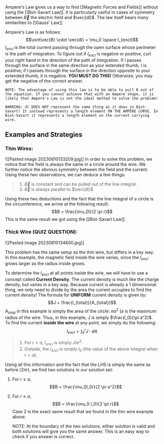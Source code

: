 Ampere's Law gives us a way to find [[Magnetic Forces and Fields]] without using the [[Biot-Savart Law]]. It is particularly useful in cases of symmetry between $\vec{B}$ the electric field and $\vec{dl}$. The law itself bears many similarities to [[Gauss' Law]]
	
Ampere's Law is as follows:
$$\oint\vec{B} \cdot \vec{dl} = \mu_0 \space I_{encl}$$
$I_{encl}$ is the total current passing through the open surface whose perimeter is the path of integration. To figure out if $I_{encl}$ is negative or positive, curl your right hand in the direction of the path of integration. If I passes through the surface in the same direction as your extended thumb, I is positive; if I passes through the surface in the direction opposite to your extended thumb, it is negative. **YOU MUST DO THIS!** Otherwise, you may get the negative of the correct answer.


	NOTE: The advantage of using this law is to be able to pull B out of the equation. If you cannot achieve that with an Ampere shape, it is likely that Ampere's Law is not the ideal method to solve the problem!

	WARNING: dl DOES NOT represent the same thing as it does in Biot-Savart! It instead represents a length element ON THE AMPERE CURVE. In Biot-Savart it represents a length element on the current carrying wire.

## Examples and Strategies
### Thin Wires:
![[Pasted image 20230810133209.jpg]]
In order to solve this problem, we notice that the field is always the same in a circle around the wire. We further notice the obvious symmetry between the field and the current. Using these two observations, we can deduce a few things:
>1. $\vec{B}$ is constant and can be pulled out of the line integral.
>2. $\vec{B}$ is always parallel to $\vec{dl}$

Using these two deductions and the fact that the line integral of a circle is the circumference, we arrive at the following result:
$$B = \frac{\mu_0I}{2 \pi r}$$
This is the same result we got using the [[Biot-Savart Law]].

### Thick Wire (QUIZ QUESTION):
![[Pasted image 20230810134600.jpg]]

This problem has the same setup as the thin wire, but differs in a key way. In this example, the magnetic field inside the wire varies, since the $I_{encl}$ grows larger as the radius inside grows.
	
To determine the $I_{encl}$ at all points inside the wire, we will have to use a concept called **Current Density**. The current density is much like the charge density, but varies in a key way. Because current is already a 1 dimensional thing, we only need to divide by the area the current occupies to find the current density! The formula for **UNIFORM** current density is given by:
$$J = \frac{I_{total}}{A_{total}}$$
$A_{total}$ in this example is simply the area of the circle: $\pi a^2$ (a is the maximum radius of the wire. Thus, in this example, J is simply $\frac{I_0}{\pi a^2}$. To find the current **inside the wire** at any point, we simply do the following:
$$I_{encl} = \int_{0}^{r}{J \cdot dA}$$
>1. For $r<a$, $I_{encl}$ is simply $J \pi r^2$. 
>2. Outside, the $I_{encl}$ is simply $I_0$ (the value of the above integral when $r=a$).

Using all this information and the fact that the LHS is simply the same as before (${2 \pi r}$), we find two solutions in our solution set:
1. For $r \leq a$, 
	$$B = \frac{\mu_0I_0r}{2 \pi a^2}$$
2. For $r \geq a$, 
$$B = \frac{\mu_0 I_0}{2 \pi r}$$
Case 2 is the exact same result that we found in the thin wire example above. 

	NOTE: At the boundary of the two solutions, either solution is valid and both solutions will give you the same answer. This is an easy way to check if you answer is correct.